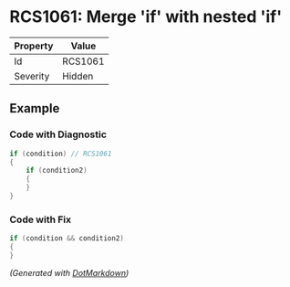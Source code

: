 # RCS1061: Merge 'if' with nested 'if'

| Property | Value   |
| -------- | ------- |
| Id       | RCS1061 |
| Severity | Hidden  |

## Example

### Code with Diagnostic

```csharp
if (condition) // RCS1061
{
    if (condition2)
    {
    }
}
```

### Code with Fix

```csharp
if (condition && condition2)
{
}
```


*\(Generated with [DotMarkdown](http://github.com/JosefPihrt/DotMarkdown)\)*
